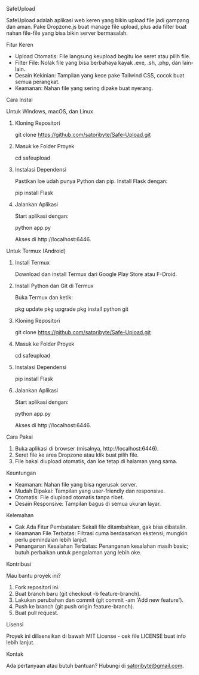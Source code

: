 SafeUpload

SafeUpload adalah aplikasi web keren yang bikin upload file jadi gampang dan aman. Pake Dropzone.js buat manage file upload, plus ada filter buat nahan file-file yang bisa bikin server bermasalah.

Fitur Keren

- Upload Otomatis: File langsung keupload begitu loe seret atau pilih file.
- Filter File: Nolak file yang bisa berbahaya kayak .exe, .sh, .php, dan lain-lain.
- Desain Kekinian: Tampilan yang kece pake Tailwind CSS, cocok buat semua perangkat.
- Keamanan: Nahan file yang sering dipake buat nyerang.

Cara Instal

Untuk Windows, macOS, dan Linux

1. Kloning Repositori

   git clone https://github.com/satoribyte/Safe-Upload.git

2. Masuk ke Folder Proyek

   cd safeupload

3. Instalasi Dependensi

   Pastikan loe udah punya Python dan pip. Install Flask dengan:

   pip install Flask

4. Jalankan Aplikasi

   Start aplikasi dengan:

   python app.py

   Akses di http://localhost:6446.

Untuk Termux (Android)

1. Install Termux

   Download dan install Termux dari Google Play Store atau F-Droid.

2. Install Python dan Git di Termux

   Buka Termux dan ketik:

   pkg update
   pkg upgrade
   pkg install python git

3. Kloning Repositori

   git clone https://github.com/satoribyte/Safe-Upload.git

4. Masuk ke Folder Proyek

   cd safeupload

5. Instalasi Dependensi

   pip install Flask

6. Jalankan Aplikasi

   Start aplikasi dengan:

   python app.py

   Akses di http://localhost:6446.

Cara Pakai

1. Buka aplikasi di browser (misalnya, http://localhost:6446).
2. Seret file ke area Dropzone atau klik buat pilih file.
3. File bakal diupload otomatis, dan loe tetap di halaman yang sama.

Keuntungan

- Keamanan: Nahan file yang bisa ngerusak server.
- Mudah Dipakai: Tampilan yang user-friendly dan responsive.
- Otomatis: File diupload otomatis tanpa ribet.
- Desain Responsive: Tampilan bagus di semua ukuran layar.

Kelemahan

- Gak Ada Fitur Pembatalan: Sekali file ditambahkan, gak bisa dibatalin.
- Keamanan File Terbatas: Filtrasi cuma berdasarkan ekstensi; mungkin perlu pemindaian lebih lanjut.
- Penanganan Kesalahan Terbatas: Penanganan kesalahan masih basic; butuh perbaikan untuk pengalaman yang lebih oke.

Kontribusi

Mau bantu proyek ini?

1. Fork repositori ini.
2. Buat branch baru (git checkout -b feature-branch).
3. Lakukan perubahan dan commit (git commit -am 'Add new feature').
4. Push ke branch (git push origin feature-branch).
5. Buat pull request.

Lisensi

Proyek ini dilisensikan di bawah MIT License - cek file LICENSE buat info lebih lanjut.

Kontak

Ada pertanyaan atau butuh bantuan? Hubungi di satoribyte@gmail.com.
